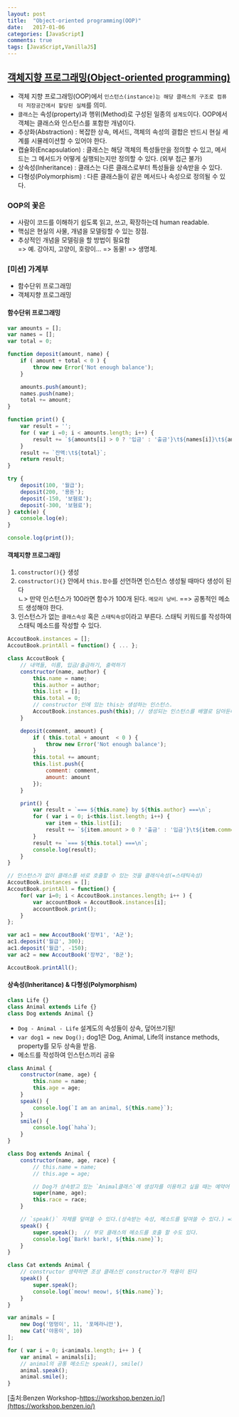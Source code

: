 ```yaml
---
layout: post
title:  "Object-oriented programming(OOP)"
date:   2017-01-06
categories: [JavaScript]
comments: true
tags: [JavaScript,VanillaJS]
---
```


## [객체지향 프로그래밍(Object-oriented programming)](https://developer.mozilla.org/ko/docs/Web/JavaScript/Introduction_to_Object-Oriented_JavaScript)
- 객체 지향 프로그래밍(OOP)에서 `인스턴스(instance)는 해당 클래스의 구조로 컴퓨터 저장공간에서 할당된 실체`를 의미.
- `클래스`는 속성(property)과 행위(Method)로 구성된 일종의 `설계도`이다. OOP에서 객체는 클래스와 인스턴스를 포함한 개념이다.
- 추상화(Abstraction) : 복잡한 상속, 메서드, 객체의 속성의 결합은 반드시 현실 세계를 시뮬레이션할 수 있어야 한다.
- 캡슐화(Encapsulation) : 클래스는 해당 객체의 특성들만을 정의할 수 있고, 메서드는 그 메서드가 어떻게 실행되는지만 정의할 수 있다. (외부 접근 불가)
- 상속성(Inheritance) : 클래스는 다른 클래스로부터 특성들을 상속받을 수 있다.
- 다형성(Polymorphism) : 다른 클래스들이 같은 메서드나 속성으로 정의될 수 있다.

<!--more-->

### OOP의 꽃은
- 사람이 코드를 이해하기 쉽도록 읽고, 쓰고, 확장하는데 human readable.
- 핵심은 현실의 사물, 개념을 모델링할 수 있는 장점.
- 추상적인 개념을 모델링을 할 방법이 필요함 <br>
=> 예. 강아지, 고양이, 호랑이... => 동물! => 생명체. <br>

### [미션] 가계부
- 함수단위 프로그래밍
- 객체지향 프로그래밍

#### 함수단위 프로그래밍

```js
var amounts = [];
var names = [];
var total = 0;

function deposit(amount, name) {
	if ( amount + total < 0 ) {
		throw new Error('Not enough balance');
	}

	amounts.push(amount);
	names.push(name);
	total += amount;
}

function print() {
	var result = '';
	for ( var i =0; i < amounts.length; i++) {
		result += `${amounts[i] > 0 ? '입금' : '출금'}\t${names[i]}\t${amounts[i]}\n`;
	}
	result += `잔액:\t${total}`;
	return result;
}

try {
	deposit(100, '월급');
	deposit(200, '용돈');
	deposit(-150, '보혐료');
	deposit(-300, '보혐료');
} catch(e) {
	console.log(e);
}

console.log(print());
```

#### 객체지향 프로그래밍
1. `constructor(){}`  생성
2. `constructor(){}` 안에서 `this.함수`를 선언하면 인스턴스 생성될 때마다 생성이 된다 <br>
ㄴ> 만약 인스턴스가 100라면 함수가 100개 된다. `메모리 낭비`. ==> 공통적인 메소드 생성해야 한다.<br>
3. 인스턴스가 없는 `클래스속성` 혹은 `스태틱속성`이라고 부른다. 스태틱 키워드를 작성하여 스태틱 메소드를 작성할 수 있다.

```js
AccoutBook.instances = [];
AccoutBook.printAll = function() { ... };
```

```js
class AccoutBook {
	// 내역들, 이름, 입금/출금하기, 출력하기
	constructor(name, author) {
		this.name = name;
		this.author = author;
		this.list = [];
		this.total = 0;
		// constructor 인에 있는 this는 생성하는 인스턴스.
		AccoutBook.instances.push(this); // 생성되는 인스턴스를 배열로 담아둔다.
	}

	deposit(comment, amount) {
		if ( this.total + amount  < 0 ) {
			throw new Error('Not enough balance');
		}
		this.total += amount;
		this.list.push({
			comment: comment,
			amount: amount
		});
	}

	print() {
		var result = `=== ${this.name} by ${this.author} ===\n`;
		for ( var i = 0; i<this.list.length; i++) {
			var item = this.list[i];
			result += `${item.amount > 0 ? '출금' : '입금'}\t${item.comment}\t${item.amount}원\n`;
		}
		result += `=== ${this.total} ===\n`;
		console.log(result);
	}
}

// 인스턴스가 없이 클래스를 바로 호출할 수 있는 것을 클래식속성(=스태틱속성)
AccoutBook.instances = [];
AccoutBook.printAll = function() {
	for( var i=0; i < AccoutBook.instances.length; i++ ) {
		var accountBook = AccoutBook.instances[i];
		accountBook.print();
	}
};

var ac1 = new AccoutBook('장부1', 'A군');
ac1.deposit('월급', 300);
ac1.deposit('월급', -150);
var ac2 = new AccoutBook('장부2', 'B군');

AccoutBook.printAll();
```

#### 상속성(Inheritance) & 다형성(Polymorphism)
```js
class Life {}
class Animal extends Life {}
class Dog extends Animal {}
```

- `Dog - Animal - Life` 설계도의 속성들이 상속, 덮어쓰기됨!
- `var dog1 = new Dog();` dog1은 Dog, Animal, Life의 instance methods, property를 모두 상속을 받음.
- 메소드를 작성하여 인스턴스끼리 공유

```js
class Animal {
	constructor(name, age) {
		this.name = name;
		this.age = age;
	}
	speak() {
		console.log(`I am an animal, ${this.name}`);
	}
	smile() {
		console.log(`haha`);
	}
}

class Dog extends Animal {
	constructor(name, age, race) {
		// this.name = name;
		// this.age = age;

		// Dog가 상속받고 있는 `Animal클래스`에 생성자를 이용하고 싶을 때는 예약어 `super()` 사용.  
		super(name, age);
		this.race = race;
	}

	// `speak()` 자체를 덮여쓸 수 있다.(상속받는 속성, 메소드를 덮여쓸 수 있다.) => `메소드 오버라이딩,(method overriding)`이라고 부른다
	speak() {
		super.speak();  // 부모 클래스의 메소드를 호출 할 수도 있다.
		console.log(`Bark! bark!, ${this.name}`);
	}
}

class Cat extends Animal {
	// constructor 생략하면 조상 클래스인 constructor가 적용이 된다
	speak() {
		super.speak();
		console.log(`meow! meow!, ${this.name}`);
	}
}

var animals = [
	new Dog('멍멍이', 11, '포메라니안'),
	new Cat('야옹이', 10)
];

for ( var i = 0; i<animals.length; i++ ) {
	var animal = animals[i];
	// animal의 공통 메소드는 speak(), smile()
	animal.speak();
	animal.smile();
}
```

[출처:Benzen Workshop-https://workshop.benzen.io/](https://workshop.benzen.io/)
